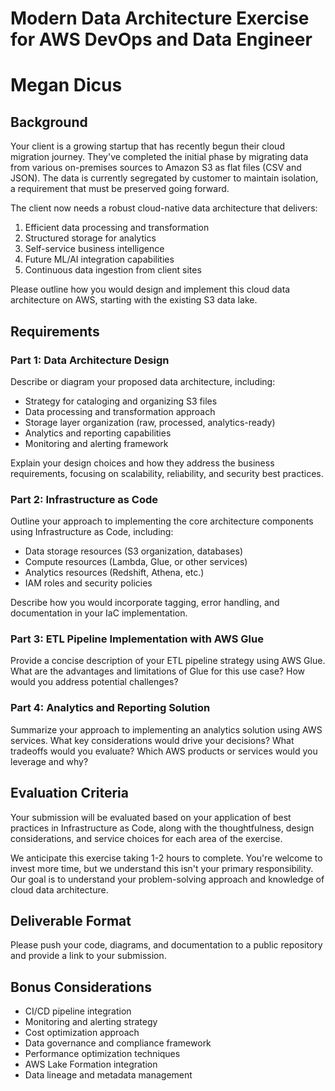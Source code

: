 # Modern Data Architecture Exercise for AWS DevOps and Data Engineer
# Megan Dicus

## Background

Your client is a growing startup that has recently begun their cloud migration journey. They've completed the initial phase by migrating data from various on-premises sources to Amazon S3 as flat files (CSV and JSON). The data is currently segregated by customer to maintain isolation, a requirement that must be preserved going forward.

The client now needs a robust cloud-native data architecture that delivers:
1. Efficient data processing and transformation
2. Structured storage for analytics
3. Self-service business intelligence
4. Future ML/AI integration capabilities
5. Continuous data ingestion from client sites

Please outline how you would design and implement this cloud data architecture on AWS, starting with the existing S3 data lake.

## Requirements

### Part 1: Data Architecture Design 

Describe or diagram your proposed data architecture, including:

- Strategy for cataloging and organizing S3 files
- Data processing and transformation approach
- Storage layer organization (raw, processed, analytics-ready)
- Analytics and reporting capabilities
- Monitoring and alerting framework

Explain your design choices and how they address the business requirements, focusing on scalability, reliability, and security best practices.

### Part 2: Infrastructure as Code 

Outline your approach to implementing the core architecture components using Infrastructure as Code, including:

- Data storage resources (S3 organization, databases)
- Compute resources (Lambda, Glue, or other services)
- Analytics resources (Redshift, Athena, etc.)
- IAM roles and security policies

Describe how you would incorporate tagging, error handling, and documentation in your IaC implementation.

### Part 3: ETL Pipeline Implementation with AWS Glue

Provide a concise description of your ETL pipeline strategy using AWS Glue. What are the advantages and limitations of Glue for this use case? How would you address potential challenges?

### Part 4: Analytics and Reporting Solution

Summarize your approach to implementing an analytics solution using AWS services. What key considerations would drive your decisions? What tradeoffs would you evaluate? Which AWS products or services would you leverage and why?

## Evaluation Criteria

Your submission will be evaluated based on your application of best practices in Infrastructure as Code, along with the thoughtfulness, design considerations, and service choices for each area of the exercise. 

We anticipate this exercise taking 1-2 hours to complete. You're welcome to invest more time, but we understand this isn't your primary responsibility. Our goal is to understand your problem-solving approach and knowledge of cloud data architecture.

## Deliverable Format
Please push your code, diagrams, and documentation to a public repository and provide a link to your submission.

## Bonus Considerations

- CI/CD pipeline integration
- Monitoring and alerting strategy
- Cost optimization approach
- Data governance and compliance framework
- Performance optimization techniques
- AWS Lake Formation integration
- Data lineage and metadata management
